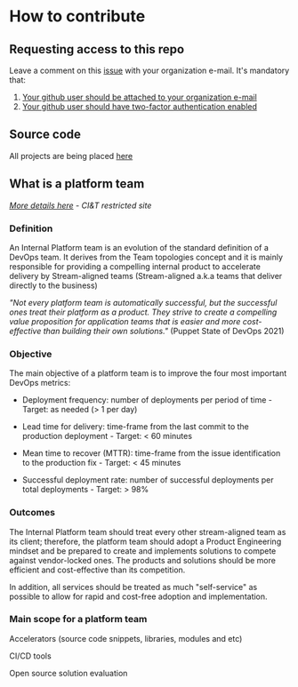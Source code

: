 # How to contribute

## Requesting access to this repo

Leave a comment on this [issue](https://github.com/ciandt-taurus-platform/ciandt-taurus-platform.github.io/issues/1) with your organization e-mail.
It's mandatory that:
1. [Your github user should be attached to your organization e-mail](https://docs.github.com/en/github/setting-up-and-managing-your-github-user-account/managing-email-preferences/adding-an-email-address-to-your-github-account)
2. [Your github user should have two-factor authentication enabled](https://docs.github.com/en/github/authenticating-to-github/securing-your-account-with-two-factor-authentication-2fa/configuring-two-factor-authentication) 

## Source code
All projects are being placed [here](https://github.com/orgs/ciandt-taurus-platform/)


## What is a platform team

*[More details here](https://sites.google.com/ciandt.com/northatlantictecharea/tech/platform-team) - CI&T restricted site*

### Definition
An Internal Platform team is an evolution of the standard definition of a DevOps team.  It derives from the Team topologies concept and it is mainly responsible for providing a compelling internal product to accelerate delivery by Stream-aligned teams (Stream-aligned a.k.a teams that deliver directly to the business)

*"Not every platform team is automatically successful, but the successful ones treat their platform as a product. They strive to create a compelling value proposition for application teams that is easier and more cost-effective than building their own solutions."* (Puppet State of DevOps 2021)

### Objective
The main objective of a platform team is to improve the four most important DevOps metrics:

* Deployment frequency: number of deployments per period of time - Target:  as needed (> 1 per day)

* Lead time for delivery:  time-frame from the last commit to the production deployment - Target: < 60 minutes

* Mean time to recover (MTTR): time-frame from the issue identification to the production fix - Target: < 45 minutes

* Successful deployment rate: number of successful deployments per total deployments - Target: > 98%  

### Outcomes
The Internal Platform team should treat every other stream-aligned team as its client; therefore, the platform team should adopt a Product Engineering mindset and be prepared to create and implements solutions to compete against vendor-locked ones.  The products and solutions should be more efficient and cost-effective than its competition.

In addition, all services should be treated as much "self-service" as possible to allow for rapid and cost-free adoption and implementation.

### Main scope for a platform team
Accelerators (source code snippets, libraries, modules and etc)

CI/CD tools

Open source solution evaluation